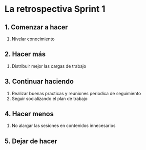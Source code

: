 # La retrospectiva Sprint 1

## 1. Comenzar a hacer

1. Nivelar conocimiento

## 2. Hacer más

1. Distribuir mejor las cargas de trabajo

## 3. Continuar haciendo

1. Realizar buenas practicas y reuniones periodica de seguimiento
2. Seguir socializando el plan de trabajo

## 4. Hacer menos

1. No alargar las sesiones en contenidos innecesarios

## 5. Dejar de hacer

